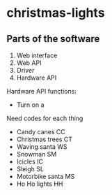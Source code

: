 # christmas-lights

## Parts of the software

1. Web interface
2. Web API
3. Driver
4. Hardware API

Hardware API functions:

- Turn on a

Need codes for each thing

- Candy canes CC
- Christmas trees CT
- Waving santa WS
- Snowman SM
- Icicles IC
- Sleigh SL
- Motorbike santa MS
- Ho Ho lights HH
